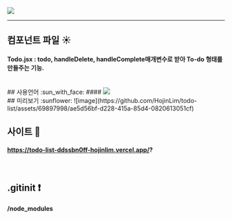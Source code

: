 <img src="https://capsule-render.vercel.app/api?type=waving&color=auto&height=200&section=header&text=[todo-list]&fontSize=90" /> 

*****

## 컴포넌트 파일  :sunny: 

#### Todo.jsx : todo, handleDelete, handleComplete매개변수로 받아 To-do 형태를 만들주는 기능.            
<br/>
## 사용언어  :sun_with_face:
#### <img src="https://img.shields.io/badge/React-61DAFB?style=for-the-badge&logo=React&logoColor=white"/>
<br/>
## 미리보기  :sunflower:
![image](https://github.com/HojinLim/todo-list/assets/69897998/ae5d56bf-d228-415a-85d4-0820613051cf) 
<br/>

## 사이트  :wilted_flower:

#### https://todo-list-ddssbn0ff-hojinlim.vercel.app/? 
<br/>

## .gitinit  :exclamation:

####  /node_modules

